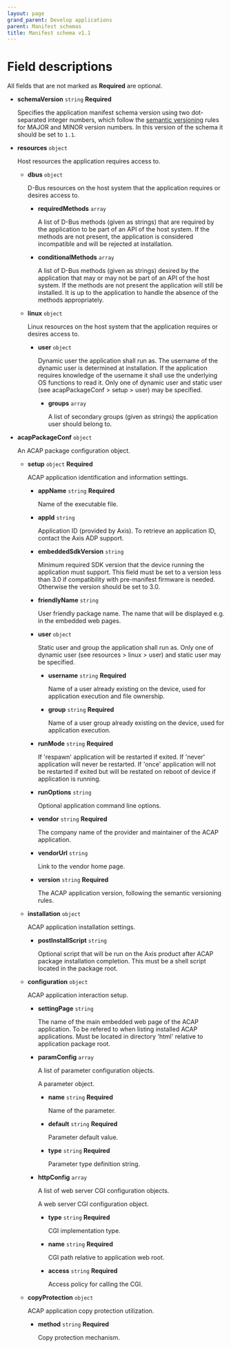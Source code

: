 ```yaml
---
layout: page
grand_parent: Develop applications
parent: Manifest schemas
title: Manifest schema v1.1
---
```

# Field descriptions

All fields that are not marked as **Required** are optional.

- __schemaVersion__ `string` **Required**

    Specifies the application manifest schema version using two dot-separated integer numbers, which follow the [semantic versioning](https://semver.org) rules for MAJOR and MINOR version numbers. In this version of the schema it should be set to `1.1`.

- __resources__ `object`

    Host resources the application requires access to.

    - __dbus__ `object`

        D-Bus resources on the host system that the application requires or desires access to.

        - __requiredMethods__ `array`

            A list of D-Bus methods (given as strings) that are required by the application to be part of an API of the host system. If the methods are not present, the application is considered incompatible and will be rejected at installation.

        - __conditionalMethods__ `array`

            A list of D-Bus methods (given as strings) desired by the application that may or may not be part of an API of the host system. If the methods are not present the application will still be installed. It is up to the application to handle the absence of the methods appropriately.

    - __linux__ `object`

        Linux resources on the host system that the application requires or desires access to.

        - __user__ `object`

            Dynamic user the application shall run as. The username of the dynamic user is determined at installation. If the application requires knowledge of the username it shall use the underlying OS functions to read it. Only one of dynamic user and static user (see acapPackageConf > setup > user) may be specified.

            - __groups__ `array`

                A list of secondary groups (given as strings) the application user should belong to.

- __acapPackageConf__ `object`

    An ACAP package configuration object.

    - __setup__ `object` **Required**

        ACAP application identification and information settings.

        - __appName__ `string` **Required**

            Name of the executable file.

        - __appId__ `string`

            Application ID (provided by Axis). To retrieve an application ID, contact the Axis ADP support.

        - __embeddedSdkVersion__ `string`

            Minimum required SDK version that the device running the application must support. This field must be set to a version less than 3.0 if compatibility with pre-manifest firmware is needed. Otherwise the version should be set to 3.0.

        - __friendlyName__ `string`

            User friendly package name. The name that will be displayed e.g. in the embedded web pages.

        - __user__ `object`

            Static user and group the application shall run as. Only one of dynamic user (see resources > linux > user) and static user may be specified.

            - __username__ `string` **Required**

                Name of a user already existing on the device, used for application execution and file ownership.

            - __group__ `string` **Required**

                Name of a user group already existing on the device, used for application execution.

        - __runMode__ `string` **Required**

            If 'respawn' application will be restarted if exited. If 'never' application will never be restarted. If 'once' application will not be restarted if exited but will be restated on reboot of device if application is running.

        - __runOptions__ `string`

            Optional application command line options.

        - __vendor__ `string` **Required**

            The company name of the provider and maintainer of the ACAP application.

        - __vendorUrl__ `string`

            Link to the vendor home page.

        - __version__ `string` **Required**

            The ACAP application version, following the semantic versioning rules.

    - __installation__ `object`

        ACAP application installation settings.

        - __postInstallScript__ `string`

            Optional script that will be run on the Axis product after ACAP package installation completion. This must be a shell script located in the package root.

    - __configuration__ `object`

        ACAP application interaction setup.

        - __settingPage__ `string`

            The name of the main embedded web page of the ACAP application. To be refered to when listing installed ACAP applications. Must be located in directory 'html' relative to application package root.

        - __paramConfig__ `array`

            A list of parameter configuration objects.

            A parameter object.

            - __name__ `string` **Required**

                Name of the parameter.

            - __default__ `string` **Required**

                Parameter default value.

            - __type__ `string` **Required**

                Parameter type definition string.

        - __httpConfig__ `array`

            A list of web server CGI configuration objects.

            A web server CGI configuration object.

            - __type__ `string` **Required**

                CGI implementation type.

            - __name__ `string` **Required**

                CGI path relative to application web root.

            - __access__ `string` **Required**

                Access policy for calling the CGI.

    - __copyProtection__ `object`

        ACAP application copy protection utilization.

        - __method__ `string` **Required**

            Copy protection mechanism.

